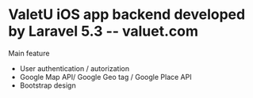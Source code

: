 # ValetU iOS app backend developed by Laravel 5.3 -- valuet.com

Main feature

- User authentication / autorization
- Google Map API/ Google Geo tag / Google Place API
- Bootstrap design
